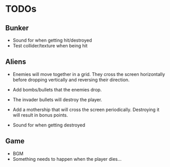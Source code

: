 # TODOs
## Bunker
- Sound for when getting hit/destroyed
- Test collider/texture when being hit

## Aliens
- Enemies will move together in a grid. They cross the screen horizontally before dropping vertically and reversing their direction.
- Add bombs/bullets that the enemies drop. 
- The invader bullets will destroy the player.
- Add a mothership that will cross the screen periodically. Destroying it will result in bonus points.

- Sound for when getting destroyed

## Game
- BGM
- Something needs to happen when the player dies...
